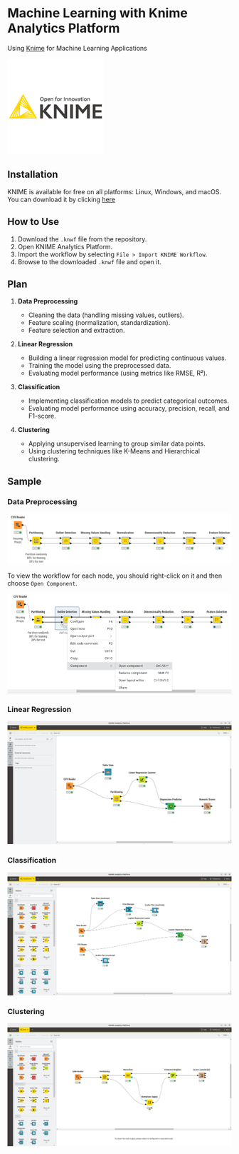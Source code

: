 # Machine Learning with Knime Analytics Platform
Using [Knime](https://www.knime.com/) for Machine Learning Applications

![Knime](imgs/knime.png)

## Installation
KNIME is available for free on all platforms: Linux, Windows, and macOS. You can download it by clicking [here](https://www.knime.com/downloads/download-knime?token=1737974123:197.20.72.240:b5048c5b8707a5e8893fc5640ddf5309b4415701e125d1c931670b0dd94050d7/)

## How to Use
1. Download the `.knwf` file from the repository.
2. Open KNIME Analytics Platform.
3. Import the workflow by selecting `File > Import KNIME Workflow`.
4. Browse to the downloaded `.knwf` file and open it.
  
## Plan

1. **Data Preprocessing**
   - Cleaning the data (handling missing values, outliers).
   - Feature scaling (normalization, standardization).
   - Feature selection and extraction.
   
2. **Linear Regression**
   - Building a linear regression model for predicting continuous values.
   - Training the model using the preprocessed data.
   - Evaluating model performance (using metrics like RMSE, R²).

3. **Classification**
   - Implementing classification models to predict categorical outcomes.
   - Evaluating model performance using accuracy, precision, recall, and F1-score.

4. **Clustering**
   - Applying unsupervised learning to group similar data points.
   - Using clustering techniques like K-Means and Hierarchical clustering.

## Sample
### Data Preprocessing

![Data Preprocessing](imgs/Data%20Preprocessing%20Workflow.png)

To view the workflow for each node, you should right-click on it and then choose `Open Component`.

![Node Workflow](imgs/Nodes%20workflow.png)

### Linear Regression

![Linear regression](imgs/Linear%20Regression.png)

### Classification

![Classification Model](imgs/classification.png)

### Clustering

![Clustering Model](imgs/clustering.png)







